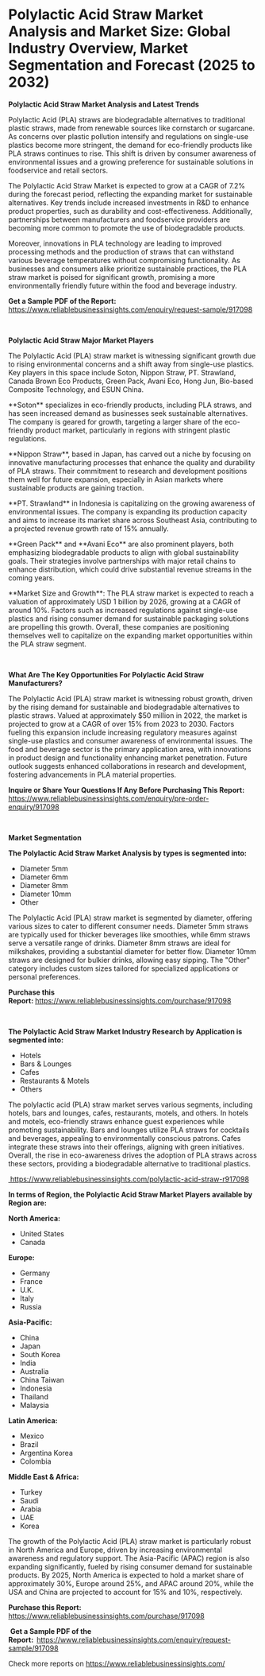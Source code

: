<p><h1>Polylactic Acid Straw Market Analysis and Market Size: Global Industry Overview, Market Segmentation and Forecast (2025 to 2032)</h1></p><p><strong>Polylactic Acid Straw Market Analysis and Latest Trends</strong></p>
<p><p>Polylactic Acid (PLA) straws are biodegradable alternatives to traditional plastic straws, made from renewable sources like cornstarch or sugarcane. As concerns over plastic pollution intensify and regulations on single-use plastics become more stringent, the demand for eco-friendly products like PLA straws continues to rise. This shift is driven by consumer awareness of environmental issues and a growing preference for sustainable solutions in foodservice and retail sectors.</p><p>The Polylactic Acid Straw Market is expected to grow at a CAGR of 7.2% during the forecast period, reflecting the expanding market for sustainable alternatives. Key trends include increased investments in R&D to enhance product properties, such as durability and cost-effectiveness. Additionally, partnerships between manufacturers and foodservice providers are becoming more common to promote the use of biodegradable products.</p><p>Moreover, innovations in PLA technology are leading to improved processing methods and the production of straws that can withstand various beverage temperatures without compromising functionality. As businesses and consumers alike prioritize sustainable practices, the PLA straw market is poised for significant growth, promising a more environmentally friendly future within the food and beverage industry.</p></p>
<p><strong>Get a Sample PDF of the Report:&nbsp;</strong> <a href="https://www.reliablebusinessinsights.com/enquiry/request-sample/917098?utm_campaign=2245&utm_medium=2&utm_source=Github&utm_content=ia&utm_term=01042025&utm_id=polylactic-acid-straw">https://www.reliablebusinessinsights.com/enquiry/request-sample/917098</a></p>
<p>&nbsp;</p>
<p><strong>Polylactic Acid Straw Major Market Players</strong></p>
<p><p>The Polylactic Acid (PLA) straw market is witnessing significant growth due to rising environmental concerns and a shift away from single-use plastics. Key players in this space include Soton, Nippon Straw, PT. Strawland, Canada Brown Eco Products, Green Pack, Avani Eco, Hong Jun, Bio-based Composite Technology, and ESUN China.</p><p>**Soton** specializes in eco-friendly products, including PLA straws, and has seen increased demand as businesses seek sustainable alternatives. The company is geared for growth, targeting a larger share of the eco-friendly product market, particularly in regions with stringent plastic regulations.</p><p>**Nippon Straw**, based in Japan, has carved out a niche by focusing on innovative manufacturing processes that enhance the quality and durability of PLA straws. Their commitment to research and development positions them well for future expansion, especially in Asian markets where sustainable products are gaining traction.</p><p>**PT. Strawland** in Indonesia is capitalizing on the growing awareness of environmental issues. The company is expanding its production capacity and aims to increase its market share across Southeast Asia, contributing to a projected revenue growth rate of 15% annually.</p><p>**Green Pack** and **Avani Eco** are also prominent players, both emphasizing biodegradable products to align with global sustainability goals. Their strategies involve partnerships with major retail chains to enhance distribution, which could drive substantial revenue streams in the coming years.</p><p>**Market Size and Growth**: The PLA straw market is expected to reach a valuation of approximately USD 1 billion by 2026, growing at a CAGR of around 10%. Factors such as increased regulations against single-use plastics and rising consumer demand for sustainable packaging solutions are propelling this growth. Overall, these companies are positioning themselves well to capitalize on the expanding market opportunities within the PLA straw segment.</p></p>
<p>&nbsp;</p>
<p><strong>What Are The Key Opportunities For Polylactic Acid Straw Manufacturers?</strong></p>
<p><p>The Polylactic Acid (PLA) straw market is witnessing robust growth, driven by the rising demand for sustainable and biodegradable alternatives to plastic straws. Valued at approximately $50 million in 2022, the market is projected to grow at a CAGR of over 15% from 2023 to 2030. Factors fueling this expansion include increasing regulatory measures against single-use plastics and consumer awareness of environmental issues. The food and beverage sector is the primary application area, with innovations in product design and functionality enhancing market penetration. Future outlook suggests enhanced collaborations in research and development, fostering advancements in PLA material properties.</p></p>
<p><strong>Inquire or Share Your Questions If Any Before Purchasing This Report:</strong> <a href="https://www.reliablebusinessinsights.com/enquiry/pre-order-enquiry/917098?utm_campaign=2245&utm_medium=2&utm_source=Github&utm_content=ia&utm_term=01042025&utm_id=polylactic-acid-straw">https://www.reliablebusinessinsights.com/enquiry/pre-order-enquiry/917098</a></p>
<p>&nbsp;</p>
<p><strong>Market Segmentation</strong></p>
<p><strong>The Polylactic Acid Straw Market Analysis by types is segmented into:</strong></p>
<p><ul><li>Diameter 5mm</li><li>Diameter 6mm</li><li>Diameter 8mm</li><li>Diameter 10mm</li><li>Other</li></ul></p>
<p><p>The Polylactic Acid (PLA) straw market is segmented by diameter, offering various sizes to cater to different consumer needs. Diameter 5mm straws are typically used for thicker beverages like smoothies, while 6mm straws serve a versatile range of drinks. Diameter 8mm straws are ideal for milkshakes, providing a substantial diameter for better flow. Diameter 10mm straws are designed for bulkier drinks, allowing easy sipping. The "Other" category includes custom sizes tailored for specialized applications or personal preferences.</p></p>
<p><strong>Purchase this Report:&nbsp;</strong><a href="https://www.reliablebusinessinsights.com/purchase/917098?utm_campaign=2245&utm_medium=2&utm_source=Github&utm_content=ia&utm_term=01042025&utm_id=polylactic-acid-straw">https://www.reliablebusinessinsights.com/purchase/917098</a></p>
<p>&nbsp;</p>
<p><strong>The Polylactic Acid Straw Market Industry Research by Application is segmented into:</strong></p>
<p><ul><li>Hotels</li><li>Bars & Lounges</li><li>Cafes</li><li>Restaurants & Motels</li><li>Others</li></ul></p>
<p><p>The polylactic acid (PLA) straw market serves various segments, including hotels, bars and lounges, cafes, restaurants, motels, and others. In hotels and motels, eco-friendly straws enhance guest experiences while promoting sustainability. Bars and lounges utilize PLA straws for cocktails and beverages, appealing to environmentally conscious patrons. Cafes integrate these straws into their offerings, aligning with green initiatives. Overall, the rise in eco-awareness drives the adoption of PLA straws across these sectors, providing a biodegradable alternative to traditional plastics.</p></p>
<p><a href="https://www.reliablebusinessinsights.com/polylactic-acid-straw-r917098?utm_campaign=2245&utm_medium=2&utm_source=Github&utm_content=ia&utm_term=01042025&utm_id=polylactic-acid-straw">&nbsp;https://www.reliablebusinessinsights.com/polylactic-acid-straw-r917098</a></p>
<p><strong>In terms of Region, the Polylactic Acid Straw Market Players available by Region are:</strong></p>
<p>
    <p> <strong> North America: </strong>
        <ul>
            <li>United States</li>
            <li>Canada</li>
        </ul>
        </p> 
    <p> <strong> Europe: </strong>
        <ul>
            <li>Germany</li>
            <li>France</li>
            <li>U.K.</li>
            <li>Italy</li>
            <li>Russia</li>
        </ul>
        </p> 
    <p> <strong> Asia-Pacific: </strong>
        <ul>
            <li>China</li>
            <li>Japan</li>
            <li>South Korea</li>
            <li>India</li>
            <li>Australia</li>
            <li>China Taiwan</li>
            <li>Indonesia</li>
            <li>Thailand</li>
            <li>Malaysia</li>
        </ul>
        </p> 
    <p> <strong> Latin America: </strong>
        <ul>
            <li>Mexico</li>
            <li>Brazil</li>
            <li>Argentina Korea</li>
            <li>Colombia</li>
        </ul>
        </p> 
    <p> <strong> Middle East & Africa: </strong>
        <ul>
            <li>Turkey</li>
            <li>Saudi</li>
            <li>Arabia</li>
            <li>UAE</li>
            <li>Korea</li>
        </ul>
    </p>
    </p>
<p><p>The growth of the Polylactic Acid (PLA) straw market is particularly robust in North America and Europe, driven by increasing environmental awareness and regulatory support. The Asia-Pacific (APAC) region is also expanding significantly, fueled by rising consumer demand for sustainable products. By 2025, North America is expected to hold a market share of approximately 30%, Europe around 25%, and APAC around 20%, while the USA and China are projected to account for 15% and 10%, respectively.</p></p>
<p><strong>Purchase this Report: </strong><a href="https://www.reliablebusinessinsights.com/purchase/917098?utm_campaign=2245&utm_medium=2&utm_source=Github&utm_content=ia&utm_term=01042025&utm_id=polylactic-acid-straw">https://www.reliablebusinessinsights.com/purchase/917098</a></p>
<p>&nbsp;<strong>Get a Sample PDF of the Report:&nbsp;&nbsp;</strong><a href="https://www.reliablebusinessinsights.com/enquiry/request-sample/917098?utm_campaign=2245&utm_medium=2&utm_source=Github&utm_content=ia&utm_term=01042025&utm_id=polylactic-acid-straw">https://www.reliablebusinessinsights.com/enquiry/request-sample/917098</a></p>
<p><strong></strong></p>
<p>Check more reports on <a href="https://www.reliablebusinessinsights.com/?utm_campaign=2245&utm_medium=2&utm_source=Github&utm_content=ia&utm_term=01042025&utm_id=polylactic-acid-straw">https://www.reliablebusinessinsights.com/</a></p>